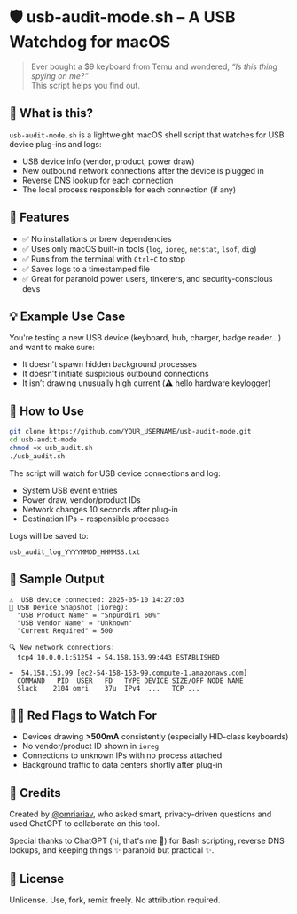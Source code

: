 # 🛡️ usb-audit-mode.sh – A USB Watchdog for macOS

> Ever bought a $9 keyboard from Temu and wondered, *“Is this thing spying on me?”*  
> This script helps you find out.

## 🧠 What is this?

`usb-audit-mode.sh` is a lightweight macOS shell script that watches for USB device plug-ins and logs:

- USB device info (vendor, product, power draw)
- New outbound network connections after the device is plugged in
- Reverse DNS lookup for each connection
- The local process responsible for each connection (if any)

## 🚀 Features

- ✅ No installations or brew dependencies
- ✅ Uses only macOS built-in tools (`log`, `ioreg`, `netstat`, `lsof`, `dig`)
- ✅ Runs from the terminal with `Ctrl+C` to stop
- ✅ Saves logs to a timestamped file
- ✅ Great for paranoid power users, tinkerers, and security-conscious devs

## 💡 Example Use Case

You're testing a new USB device (keyboard, hub, charger, badge reader...) and want to make sure:

- It doesn't spawn hidden background processes
- It doesn't initiate suspicious outbound connections
- It isn’t drawing unusually high current (⚠️ hello hardware keylogger)

## 🧰 How to Use

```bash
git clone https://github.com/YOUR_USERNAME/usb-audit-mode.git
cd usb-audit-mode
chmod +x usb_audit.sh
./usb_audit.sh
```

The script will watch for USB device connections and log:

- System USB event entries
- Power draw, vendor/product IDs
- Network changes 10 seconds after plug-in
- Destination IPs + responsible processes

Logs will be saved to:
```
usb_audit_log_YYYYMMDD_HHMMSS.txt
```

## 📎 Sample Output

```
⚠️  USB device connected: 2025-05-10 14:27:03
🧪 USB Device Snapshot (ioreg):
  "USB Product Name" = "Snpurdiri 60%"
  "USB Vendor Name" = "Unknown"
  "Current Required" = 500

🔍 New network connections:
  tcp4 10.0.0.1:51254 → 54.158.153.99:443 ESTABLISHED

➡️  54.158.153.99 [ec2-54-158-153-99.compute-1.amazonaws.com]
  COMMAND   PID  USER   FD   TYPE DEVICE SIZE/OFF NODE NAME
  Slack    2104 omri    37u  IPv4  ...   TCP ...
```

## 🕵️‍♂️ Red Flags to Watch For

- Devices drawing **>500mA** consistently (especially HID-class keyboards)
- No vendor/product ID shown in `ioreg`
- Connections to unknown IPs with no process attached
- Background traffic to data centers shortly after plug-in

## 👤 Credits

Created by [@omriariav](https://x.com/omriariav), who asked smart, privacy-driven questions and used ChatGPT to collaborate on this tool.

Special thanks to ChatGPT (hi, that's me 👋) for Bash scripting, reverse DNS lookups, and keeping things ✨ paranoid but practical ✨.

## 📜 License

Unlicense. Use, fork, remix freely. No attribution required.

